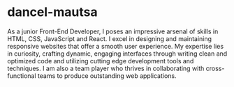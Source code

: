 # dancel-mautsa

As a junior Front-End Developer, I poses an impressive arsenal of skills in HTML, CSS, JavaScript and React. I excel in designing and maintaining responsive websites that offer a smooth user experience. My expertise lies in curiosity, crafting dynamic, engaging interfaces through writing clean and optimized code and utilizing cutting edge development tools and techniques. I am also a team player who thrives in collaborating with cross-functional teams to produce outstanding web applications.
